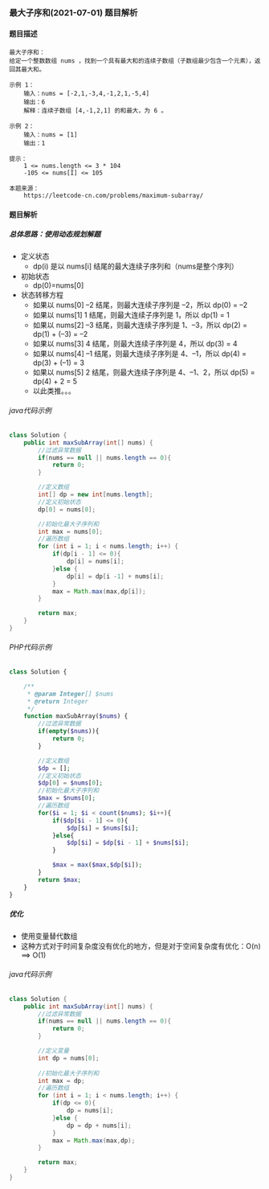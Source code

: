 ### 最大子序和(2021-07-01) 题目解析

#### 题目描述

```
最大子序和：
给定一个整数数组 nums ，找到一个具有最大和的连续子数组（子数组最少包含一个元素），返回其最大和。

示例 1：
	输入：nums = [-2,1,-3,4,-1,2,1,-5,4]
	输出：6
	解释：连续子数组 [4,-1,2,1] 的和最大，为 6 。

示例 2：
	输入：nums = [1]
	输出：1

提示：
	1 <= nums.length <= 3 * 104
	-105 <= nums[I] <= 105

本题来源：
	https://leetcode-cn.com/problems/maximum-subarray/
```

#### 题目解析

##### 总体思路：**使用动态规划解题**

* 定义状态
  * dp(i) 是以 nums[i] 结尾的最大连续子序列和（nums是整个序列）
* 初始状态
  * dp(0)=nums[0]
* 状态转移方程
  * 如果以 nums[0] –2 结尾，则最大连续子序列是 –2，所以 dp(0) = –2 
  * 如果以 nums[1] 1 结尾，则最大连续子序列是 1，所以 dp(1) = 1 
  * 如果以 nums[2] –3 结尾，则最大连续子序列是 1、–3，所以 dp(2) = dp(1) + (–3) = –2 
  * 如果以 nums[3] 4 结尾，则最大连续子序列是 4，所以 dp(3) = 4
  * 如果以 nums[4] –1 结尾，则最大连续子序列是 4、–1，所以 dp(4) = dp(3) + (–1) = 3 
  * 如果以 nums[5] 2 结尾，则最大连续子序列是 4、–1、2，所以 dp(5) = dp(4) + 2 = 5 
  * 以此类推。。。



###### java代码示例

```java
class Solution {
    public int maxSubArray(int[] nums) {
        //过滤异常数据
        if(nums == null || nums.length == 0){
            return 0;
        }

        //定义数组
        int[] dp = new int[nums.length];
        //定义初始状态
        dp[0] = nums[0];

        //初始化最大子序列和
        int max = nums[0];
        //遍历数组
        for (int i = 1; i < nums.length; i++) {
            if(dp[i - 1] <= 0){
                dp[i] = nums[i];
            }else {
                dp[i] = dp[i -1] + nums[i];
            }
            max = Math.max(max,dp[i]);
        }

        return max;
    }
}
```



###### PHP代码示例

```php
class Solution {

    /**
     * @param Integer[] $nums
     * @return Integer
     */
    function maxSubArray($nums) {
        //过滤异常数据
        if(empty($nums)){
            return 0;
        }

        //定义数组
        $dp = [];
        //定义初始状态
        $dp[0] = $nums[0];
        //初始化最大子序列和
        $max = $nums[0];
        //遍历数组
        for($i = 1; $i < count($nums); $i++){
            if($dp[$i - 1] <= 0){
                $dp[$i] = $nums[$i];
            }else{
                $dp[$i] = $dp[$i - 1] + $nums[$i];
            }

            $max = max($max,$dp[$i]);
        }
        return $max;
    }
}
```



##### 优化

* 使用变量替代数组
* 这种方式对于时间复杂度没有优化的地方，但是对于空间复杂度有优化：O(n)  ==> O(1)

###### java代码示例

```java
class Solution {
    public int maxSubArray(int[] nums) {
        //过滤异常数据
        if(nums == null || nums.length == 0){
            return 0;
        }

        //定义变量
        int dp = nums[0];
       
        //初始化最大子序列和
        int max = dp;
        //遍历数组
        for (int i = 1; i < nums.length; i++) {
            if(dp <= 0){
                dp = nums[i];
            }else {
                dp = dp + nums[i];
            }
            max = Math.max(max,dp);
        }

        return max;
    }
}
```

